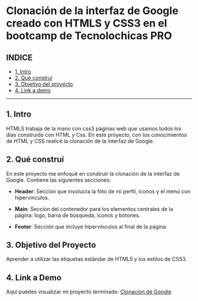 # Clonación de la interfaz de Google creado con HTMLS y CSS3 en el bootcamp de Tecnolochicas PRO


## **INDICE**

* [1. Intro](#)
* [2. Qué construi](#)
* [3. Objetivo del proyecto](#)
* [4. Link a demo](#)

****

## 1. Intro

HTMLS trabaja de la mano con css3 páginas web que usamos todos los dias construido con HTML y Css. En este proyecto, con los conocimientos de HTML y CSS realicé la clonación de la interfaz de Google.

## 2. Qué construí

En este proyecto me enfoqué en construir la clonación de la interfaz de Google. Contiene las siguientes secciones:

* **Header**: Sección que involucra la foto de mi perfil, iconos y el menú con hipervínculos.

* **Main**: Sección del contenedor para los elementos centrales de la página: logo, barra de búsqueda, iconos y botones.

* **Footer**: Sección que incluye hipervínculos al final de la página.

## 3. Objetivo del Proyecto
Aprender a utilizar las etiquetas estándar de HTML5 y los estilos de CSS3.

## 4. Link a Demo
Aquí puedes visualizar mi proyecto terminado: [Clonación de Google](https://neon-empanada-079ed0.netlify.app/)


